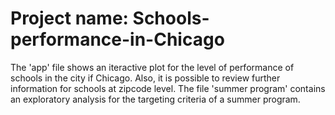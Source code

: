 # Project name: Schools-performance-in-Chicago

The 'app' file shows an iteractive plot for the level of performance of schools in the city if Chicago. Also, it is possible to review further information for schools at zipcode level. The file 'summer program' contains an exploratory analysis for the targeting criteria of a summer program.
